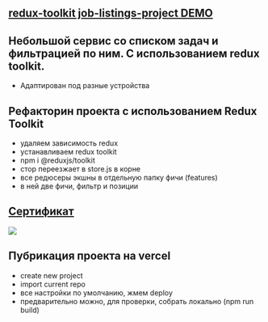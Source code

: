 ## [redux-toolkit job-listings-project DEMO](https://redux-rtk-job-listings.vercel.app/)

## Небольшой сервис со списком задач и фильтрацией по ним. С использованием redux toolkit.
- Адаптирован под разные устройства

## Рефакторин проекта с использованием Redux Toolkit
- удаляем зависимость redux
- устанавливаем redux toolkit
- npm i @reduxjs/toolkit
- стор переезжает в store.js в корне
- все редюсеры экшны в отдельную папку фичи (features)
- в ней две фичи, фильтр и позиции

## [Сертификат](https://www.udemy.com/certificate/UC-76e27f78-5f2a-48fe-8b32-c80bca3f9d89/)

![](https://github.com/maximmorenko/react-job-listings-with-filtering/blob/master/src/assets/screen.jpg)

## Пубрикация проекта на vercel
- create new project
- import current repo
- все настройки по умолчанию, жмем deploy
- предварительно можно, для проверки, собрать локально (npm run build)

